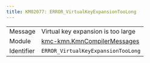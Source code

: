 ```yaml
---
title: KM02077: ERROR_VirtualKeyExpansionTooLong
---
```


|            |           |
|------------|---------- |
| Message    | Virtual key expansion is too large |
| Module     | [kmc-kmn.KmnCompilerMessages](kmc-kmn.kmncompilermessages) |
| Identifier | `ERROR_VirtualKeyExpansionTooLong` |


